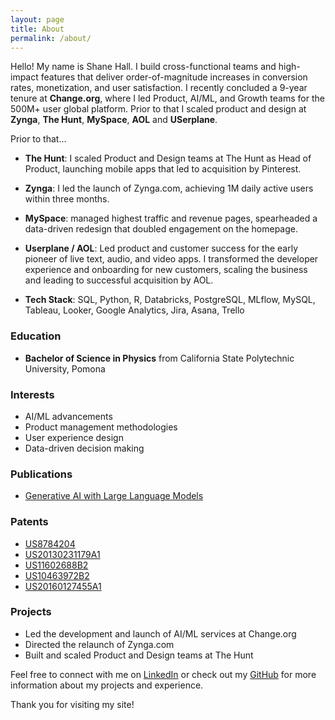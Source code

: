 ```yaml
---
layout: page
title: About
permalink: /about/
---
```


Hello! My name is Shane Hall. I build cross-functional teams and high-impact features that deliver order-of-magnitude increases in conversion rates, monetization, and user satisfaction.  I recently concluded a 9-year tenure at **Change.org**, where I led Product, AI/ML, and Growth teams for the 500M+ user global platform.  Prior to that I scaled product and design at **Zynga**, **The Hunt**, **MySpace**, **AOL** and **USerplane**.

Prior to that...
- **The Hunt**: I scaled Product and Design teams at The Hunt as Head of Product, launching mobile apps that led to acquisition by Pinterest.
- **Zynga**: I led the launch of Zynga.com, achieving 1M daily active users within three months.
- **MySpace**: managed highest traffic and revenue pages, spearheaded a data-driven redesign that doubled engagement on the homepage.
- **Userplane / AOL**: Led product and customer success for the early pioneer of live text, audio, and video apps.  I transformed the developer experience and onboarding for new customers, scaling the business and leading to successful acquisition by AOL.

- **Tech Stack**: SQL, Python, R, Databricks, PostgreSQL, MLflow, MySQL, Tableau, Looker, Google Analytics, Jira, Asana, Trello

### Education
- **Bachelor of Science in Physics** from California State Polytechnic University, Pomona

### Interests
- AI/ML advancements
- Product management methodologies
- User experience design
- Data-driven decision making

### Publications
- [Generative AI with Large Language Models](https://www.deeplearning.ai)

### Patents
- [US8784204](https://patents.google.com/patent/US8784204B2/en?oq=US8784204)
- [US20130231179A1](https://patents.google.com/patent/US20130231179A1/en?oq=US20130231179A1)
- [US11602688B2](https://patents.google.com/patent/US11602688B2/en?oq=US11602688B2)
- [US10463972B2](https://patents.google.com/patent/US10463972B2/en?oq=US10463972B2)
- [US20160127455A1](https://patents.google.com/patent/US20160127455A1/en?oq=US20160127455A1)

### Projects
- Led the development and launch of AI/ML services at Change.org
- Directed the relaunch of Zynga.com
- Built and scaled Product and Design teams at The Hunt

Feel free to connect with me on [LinkedIn](https://www.linkedin.com/in/shanephall) or check out my [GitHub](https://github.com/shanephall) for more information about my projects and experience.

Thank you for visiting my site!
